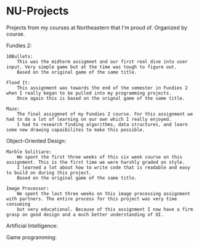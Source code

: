 # NU-Projects
Projects from my courses at Northeastern that I'm proud of. Organized by course.

Fundies 2:
    
    10Bullets:
        This was the midterm assigmnet and our first real dive into user input. Very simple game but at the time was tough to figure out.
        Based on the original game of the same title.

    Flood It:
        This assignment was towards the end of the semester in Fundies 2 when I really began to be pulled into my programming projects.
        Once again this is based on the orignal game of the same title. 

    Maze:
        The final assigmnet of my Fundies 2 course. For this assignment we had to do a lot of learning on our own which I really enjoyed.
        I had to research finding algorithms, data structures, and learn some new drawing capaibilites to make this possible.
               
    
Object-Oriented Design:

    Marble Solitiare:
        We spent the first three weeks of this six week course on this assignment. This is the first time we were harshly graded on style.
        I learned a lot about how to write code that is readable and easy to build on during this project.
        Based on the original game of the same title.
        
    Image Processor:
        We spent the last three weeks on this image processing assignment with partners. The entire process for this project was very time consuming
        but very educational. Because of this assignment I now have a firm grasp on good design and a much better understanding of UI.
        
        
Artificial Intelligence:



Game programming:
